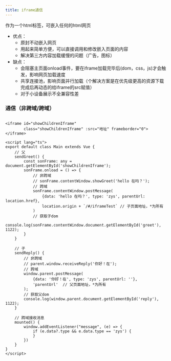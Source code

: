```yaml
---
title: iframe通信
---
```


作为一个html标签，可嵌入任何的html网页

* 优点：
    - 原封不动嵌入网页
    - 用起来简单方便，可以直接调用和修改嵌入页面的内容
    - 解决第三方内容加载缓慢的问题（广告，图标）
* 缺点：
    - 会阻塞主页面onload事件，要在iframe加载完毕后(dom，css，js)才会触发，影响网页加载速度
    - 共享连接池，影响页面并行加载（个解决方案是在优先级更高的资源下载完成后再动态的给iframe的src赋值）
    - 对于小设备展示不全兼容性差

### 通信（非跨域/跨域）

```vue

<iframe id="showChildrenIframe"
        class="showChildrenIframe" :src="地址" frameborder="0"></iframe>

<script lang="ts">
export default class Main extends Vue {
    // 父
    sendGreet() {
        const sonFrame: any = document.getElementById('showChildrenIframe');
        sonFrame.onload = () => {
            // 非跨域
            // sonFrame.contentWindow.showGreet('hello 在吗？');
            // 跨域
            sonFrame.contentWindow.postMessage(
                {data: 'hello 在吗？', type: 'zys', parentUrl: location.href},
                location.origin + `/#/iframeTest` // 子页面地址，*为所有
            )
            // 获取子dom
            console.log(sonFrame.contentWindow.document.getElementById('greet'), 1122);
        }
    }

    // 子
    sendReply() {
        // 非跨域
        // parent.window.receiveReply('你好！在');
        // 跨域
        window.parent.postMessage(
            {data: '你好！在', type: 'zys', parentUrl: ''},
            'parentUrl'  // 父页面地址，*为所有
        );
        // 获取父dom
        console.log(window.parent.document.getElementById('reply'), 1122);
    }

    // 跨域接收消息
    mounted() {
        window.addEventListener("message", (e) => {
            if (e.data?.type && e.data.type == 'zys') {
            }
        })
    }
}
</script>
```
